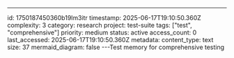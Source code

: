 ---
id: 1750187450360b19lm3itr
timestamp: 2025-06-17T19:10:50.360Z
complexity: 3
category: research
project: test-suite
tags: ["test", "comprehensive"]
priority: medium
status: active
access_count: 0
last_accessed: 2025-06-17T19:10:50.360Z
metadata:
  content_type: text
  size: 37
  mermaid_diagram: false
---Test memory for comprehensive testing
